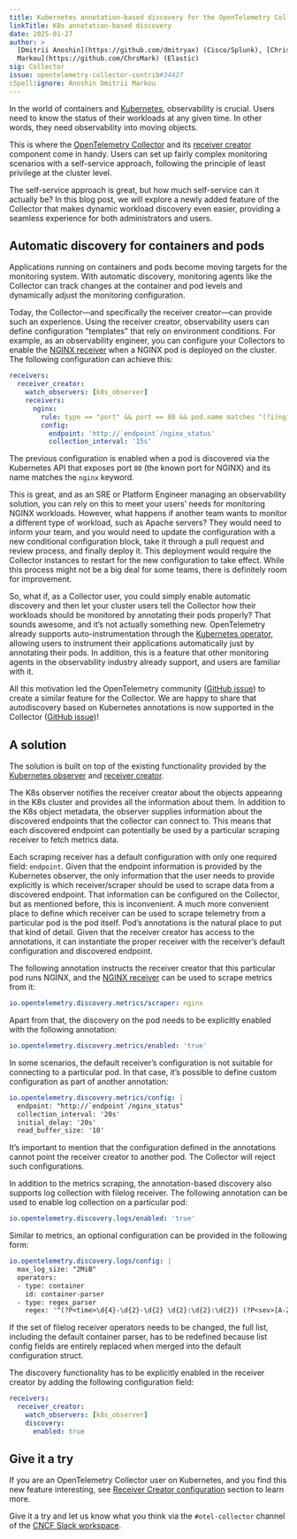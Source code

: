 ```yaml
---
title: Kubernetes annotation-based discovery for the OpenTelemetry Collector
linkTitle: K8s annotation-based discovery
date: 2025-01-27
author: >
  [Dmitrii Anoshin](https://github.com/dmitryax) (Cisco/Splunk), [Christos
  Markou](https://github.com/ChrsMark) (Elastic)
sig: Collector
issue: opentelemetry-collector-contrib#34427
cSpell:ignore: Anoshin Dmitrii Markou
---
```


In the world of containers and [Kubernetes](https://kubernetes.io/),
observability is crucial. Users need to know the status of their workloads at
any given time. In other words, they need observability into moving objects.

This is where the [OpenTelemetry Collector](/docs/collector/) and its
[receiver creator](https://github.com/open-telemetry/opentelemetry-collector-contrib/tree/v0.117.0/receiver/receivercreator)
component come in handy. Users can set up fairly complex monitoring scenarios
with a self-service approach, following the principle of least privilege at the
cluster level.

The self-service approach is great, but how much self-service can it actually
be? In this blog post, we will explore a newly added feature of the Collector
that makes dynamic workload discovery even easier, providing a seamless
experience for both administrators and users.

## Automatic discovery for containers and pods

Applications running on containers and pods become moving targets for the
monitoring system. With automatic discovery, monitoring agents like the
Collector can track changes at the container and pod levels and dynamically
adjust the monitoring configuration.

Today, the Collector—and specifically the receiver creator—can provide such an
experience. Using the receiver creator, observability users can define
configuration "templates" that rely on environment conditions. For example, as
an observability engineer, you can configure your Collectors to enable the
[NGINX receiver](https://github.com/open-telemetry/opentelemetry-collector-contrib/tree/v0.117.0/receiver/nginxreceiver)
when a NGINX pod is deployed on the cluster. The following configuration can
achieve this:

```yaml
receivers:
  receiver_creator:
    watch_observers: [k8s_observer]
    receivers:
      nginx:
        rule: type == "port" && port == 80 && pod.name matches "(?i)nginx"
        config:
          endpoint: 'http://`endpoint`/nginx_status'
          collection_interval: '15s'
```

The previous configuration is enabled when a pod is discovered via the
Kubernetes API that exposes port `80` (the known port for NGINX) and its name
matches the `nginx` keyword.

This is great, and as an SRE or Platform Engineer managing an observability
solution, you can rely on this to meet your users' needs for monitoring NGINX
workloads. However, what happens if another team wants to monitor a different
type of workload, such as Apache servers? They would need to inform your team,
and you would need to update the configuration with a new conditional
configuration block, take it through a pull request and review process, and
finally deploy it. This deployment would require the Collector instances to
restart for the new configuration to take effect. While this process might not
be a big deal for some teams, there is definitely room for improvement.

So, what if, as a Collector user, you could simply enable automatic discovery
and then let your cluster users tell the Collector how their workloads should be
monitored by annotating their pods properly? That sounds awesome, and it’s not
actually something new. OpenTelemetry already supports auto-instrumentation
through the
[Kubernetes operator](/docs/platforms/kubernetes/operator/automatic/), allowing
users to instrument their applications automatically just by annotating their
pods. In addition, this is a feature that other monitoring agents in the
observability industry already support, and users are familiar with it.

All this motivation led the OpenTelemetry community
([GitHub issue](https://github.com/open-telemetry/opentelemetry-collector-contrib/issues/17418))
to create a similar feature for the Collector. We are happy to share that
autodiscovery based on Kubernetes annotations is now supported in the Collector
([GitHub issue](https://github.com/open-telemetry/opentelemetry-collector-contrib/issues/34427))!

## A solution

The solution is built on top of the existing functionality provided by the
[Kubernetes observer](https://github.com/open-telemetry/opentelemetry-collector-contrib/tree/v0.117.0/extension/observer/k8sobserver)
and
[receiver creator](https://github.com/open-telemetry/opentelemetry-collector-contrib/tree/v0.117.0/receiver/receivercreator).

The K8s observer notifies the receiver creator about the objects appearing in
the K8s cluster and provides all the information about them. In addition to the
K8s object metadata, the observer supplies information about the discovered
endpoints that the collector can connect to. This means that each discovered
endpoint can potentially be used by a particular scraping receiver to fetch
metrics data.

Each scraping receiver has a default configuration with only one required field:
`endpoint`. Given that the endpoint information is provided by the Kubernetes
observer, the only information that the user needs to provide explicitly is
which receiver/scraper should be used to scrape data from a discovered endpoint.
That information can be configured on the Collector, but as mentioned before,
this is inconvenient. A much more convenient place to define which receiver can
be used to scrape telemetry from a particular pod is the pod itself. Pod’s
annotations is the natural place to put that kind of detail. Given that the
receiver creator has access to the annotations, it can instantiate the proper
receiver with the receiver’s default configuration and discovered endpoint.

The following annotation instructs the receiver creator that this particular pod
runs NGINX, and the
[NGINX receiver](https://github.com/open-telemetry/opentelemetry-collector-contrib/tree/v0.117.0/receiver/nginxreceiver)
can be used to scrape metrics from it:

```yaml
io.opentelemetry.discovery.metrics/scraper: nginx
```

Apart from that, the discovery on the pod needs to be explicitly enabled with
the following annotation:

```yaml
io.opentelemetry.discovery.metrics/enabled: 'true'
```

In some scenarios, the default receiver’s configuration is not suitable for
connecting to a particular pod. In that case, it’s possible to define custom
configuration as part of another annotation:

```yaml
io.opentelemetry.discovery.metrics/config: |
  endpoint: "http://`endpoint`/nginx_status"
  collection_interval: '20s'
  initial_delay: '20s'
  read_buffer_size: '10'
```

It’s important to mention that the configuration defined in the annotations
cannot point the receiver creator to another pod. The Collector will reject such
configurations.

In addition to the metrics scraping, the annotation-based discovery also
supports log collection with filelog receiver. The following annotation can be
used to enable log collection on a particular pod:

```yaml
io.opentelemetry.discovery.logs/enabled: 'true'
```

Similar to metrics, an optional configuration can be provided in the following
form:

```yaml
io.opentelemetry.discovery.logs/config: |
  max_log_size: "2MiB"
  operators:
  - type: container
    id: container-parser
  - type: regex_parser
    regex: '^(?P<time>\d{4}-\d{2}-\d{2} \d{2}:\d{2}:\d{2}) (?P<sev>[A-Z]*) (?P<msg>.*)$'
```

If the set of filelog receiver operators needs to be changed, the full list,
including the default container parser, has to be redefined because list config
fields are entirely replaced when merged into the default configuration struct.

The discovery functionality has to be explicitly enabled in the receiver creator
by adding the following configuration field:

```yaml
receivers:
  receiver_creator:
    watch_observers: [k8s_observer]
    discovery:
      enabled: true
```

## Give it a try

If you are an OpenTelemetry Collector user on Kubernetes, and you find this new
feature interesting, see [Receiver Creator configuration] section to learn more.

Give it a try and let us know what you think via the `#otel-collector` channel
of the [CNCF Slack workspace](https://slack.cncf.io/).

[Receiver Creator configuration]:
  https://github.com/open-telemetry/opentelemetry-collector-contrib/blob/v0.117.0/receiver/receivercreator/README.md#generate-receiver-configurations-from-provided-hints
